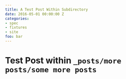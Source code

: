 ```yaml
---
title: A Test Post Within Subdirectory
date: 2016-05-01 00:00:00 Z
categories:
- spec
- fixtures
- site
foo: bar
---
```


# Test Post within `_posts/more posts/some more posts`
